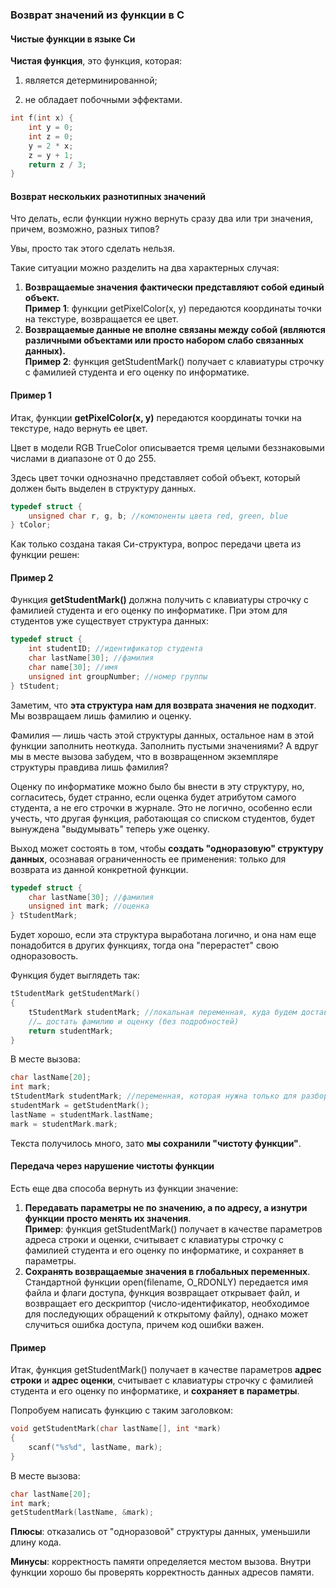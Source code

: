### Возврат значений из функции в С ###
 
#### Чистые функции в языке Си ####
**Чистая функция**, это функция, которая:

1. является детерминированной;

3. не обладает побочными эффектами.
```c
int f(int x) {
    int y = 0;
    int z = 0;
    y = 2 * x;
    z = y + 1;
    return z / 3;
}
```

#### Возврат нескольких разнотипных значений ####
Что делать, если функции нужно вернуть сразу два или три значения, причем, возможно, разных типов?

Увы, просто так этого сделать нельзя.

Такие ситуации можно разделить на два характерных случая:

1. **Возвращаемые значения фактически представляют собой единый объект.**<br>
**Пример 1**: функции getPixelColor(x, y) передаются координаты точки на текстуре, возвращается ее цвет.
2. **Возвращаемые данные не вполне связаны между собой (являются различными объектами или просто набором
слабо связанных данных).**<br>
**Пример 2**: функция getStudentMark() получает с клавиатуры строчку с фамилией студента и его оценку по
информатике.

#### Пример 1 ####
Итак, функции **getPixelColor(x, y)** передаются координаты точки на текстуре, надо вернуть ее цвет.

Цвет в модели RGB TrueColor описывается тремя целыми беззнаковыми числами в диапазоне от 0 до 255.

Здесь цвет точки однозначно представляет собой объект, который должен быть выделен в структуру данных.
```c
typedef struct {
    unsigned char r, g, b; //компоненты цвета red, green, blue
} tColor; 
```
Как только создана такая Си-структура, вопрос передачи цвета из функции решен:

#### Пример 2 ####
Функция **getStudentMark()** должна получить с клавиатуры строчку с фамилией студента и его оценку по 
информатике. При этом для студентов уже существует структура данных:
```c
typedef struct {
    int studentID; //идентификатор студента
    char lastName[30]; //фамилия
    char name[30]; //имя
    unsigned int groupNumber; //номер группы
} tStudent; 
```
Заметим, что **эта структура нам для возврата значения не подходит**. Мы возвращаем лишь фамилию и оценку.

Фамилия — лишь часть этой структуры данных, остальное нам в этой функции заполнить неоткуда. Заполнить 
пустыми значениями? А вдруг мы в месте вызова забудем, что в возвращенном экземпляре структуры правдива 
лишь фамилия?

Оценку по информатике можно было бы внести в эту структуру, но, согласитесь, будет странно, если оценка 
будет атрибутом самого студента, а не его строчки в журнале. Это не логично, особенно если учесть, что 
другая функция, работающая со списком студентов, будет вынуждена "выдумывать" теперь уже оценку.

Выход может состоять в том, чтобы **создать "одноразовую" структуру данных**, осознавая ограниченность 
ее применения: только для возврата из данной конкретной функции.
```c
typedef struct {
    char lastName[30]; //фамилия
    unsigned int mark; //оценка
} tStudentMark; 
```
Будет хорошо, если эта структура выработана логично, и она нам еще понадобится в других функциях, тогда 
она "перерастет" свою одноразовость.

Функция будет выглядеть так:
```c
tStudentMark getStudentMark()
{
    tStudentMark studentMark; //локальная переменная, куда будем доставать фамилию и оценку.
    //… достать фамилию и оценку (без подробностей)
    return studentMark;
} 
```
В месте вызова:
```c
char lastName[20];
int mark;
tStudentMark studentMark; //переменная, которая нужна только для разбора значений из функции
studentMark = getStudentMark();
lastName = studentMark.lastName;
mark = studentMark.mark; 
```
Текста получилось много, зато **мы сохранили "чистоту функции"**.

#### Передача через нарушение чистоты функции ####
Есть еще два способа вернуть из функции значение:

1. **Передавать параметры не по значению, а по адресу, а изнутри функции просто менять их значения**.<br>
**Пример**: функция getStudentMark() получает в качестве параметров адреса строки и оценки, считывает с
клавиатуры строчку с фамилией студента и его оценку по информатике, и сохраняет в параметры.
3. **Сохранять возвращаемые значения в глобальных переменных**.<br>
Стандартной функции open(filename, O_RDONLY) передается имя файла и флаги доступа, функция возвращает
открывает файл, и возвращает его дескриптор (число-идентификатор, необходимое для последующих обращений
к открытому файлу), однако может случиться ошибка доступа, причем код ошибки важен.

#### Пример ####
Итак, функция getStudentMark() получает в качестве параметров **адрес строки** и **адрес оценки**, 
считывает с клавиатуры строчку с фамилией студента и его оценку по информатике, и **сохраняет в параметры**.

Попробуем написать функцию с таким заголовком:
```c
void getStudentMark(char lastName[], int *mark)
{
    scanf("%s%d", lastName, mark);
} 
```
В месте вызова:
```c
char lastName[20];
int mark;
getStudentMark(lastName, &mark); 
```
**Плюсы**: отказались от "одноразовой" структуры данных, уменьшили длину кода.

**Минусы**: корректность памяти определяется местом вызова. Внутри функции хорошо бы проверять корректность 
данных адресов памяти.
